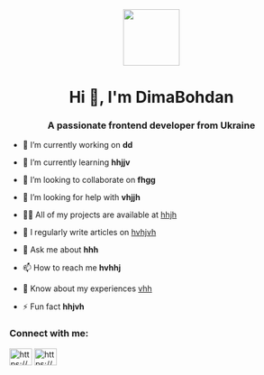 <div id="header" align="center">
  <img src="https://i.giphy.com/media/v1.Y2lkPTc5MGI3NjExcTV0cnY0OXF3czRxODRueW41ZDJoa2xrOGU5aDVwZ2Zhand6Y3A5ZCZlcD12MV9pbnRlcm5hbF9naWZfYnlfaWQmY3Q9Zw/QDjpIL6oNCVZ4qzGs7/giphy.gif" width="100"/>
</div>

<h1 align="center">Hi 👋, I'm DimaBohdan</h1>
<h3 align="center">A passionate frontend developer from Ukraine</h3>

- 🔭 I’m currently working on **dd**

- 🌱 I’m currently learning **hhjjv**

- 👯 I’m looking to collaborate on **fhgg**

- 🤝 I’m looking for help with **vhjjh**

- 👨‍💻 All of my projects are available at [hhjh](hhjh)

- 📝 I regularly write articles on [hvhjvh](hvhjvh)

- 💬 Ask me about **hhh**

- 📫 How to reach me **hvhhj**

- 📄 Know about my experiences [vhh](vhh)

- ⚡ Fun fact **hhjvh**

<h3 align="left">Connect with me:</h3>
<p align="left">
<a href="https://linkedin.com/in/https://www.linkedin.com/in/dmitry-bohdan-598139256/" target="blank"><img align="center" src="https://raw.githubusercontent.com/rahuldkjain/github-profile-readme-generator/master/src/images/icons/Social/linked-in-alt.svg" alt="https://www.linkedin.com/in/dmitry-bohdan-598139256/" height="30" width="40" /></a>
<a href="https://stackoverflow.com/users/https://stackoverflow.com/users/27251357/dmitriy" target="blank"><img align="center" src="https://raw.githubusercontent.com/rahuldkjain/github-profile-readme-generator/master/src/images/icons/Social/stack-overflow.svg" alt="https://stackoverflow.com/users/27251357/dmitriy" height="30" width="40" /></a>
</p>
<!---
DimaBohdan/DimaBohdan is a ✨ special ✨ repository because its `README.md` (this file) appears on your GitHub profile.
You can click the Preview link to take a look at your changes.
--->
